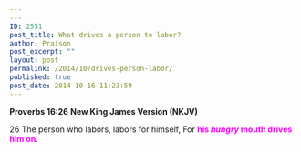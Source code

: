 ```yaml
---
---
ID: 2551
post_title: What drives a person to labor?
author: Praison
post_excerpt: ""
layout: post
permalink: /2014/10/drives-person-labor/
published: true
post_date: 2014-10-16 11:23:59
---
```

<strong>Proverbs 16:26</strong>
<strong> New King James Version (NKJV)</strong>

26 The person who labors, labors for himself,
For <span style="color: #ff00ff;"><strong>his <em>hungry</em> mouth drives him on</strong></span>.